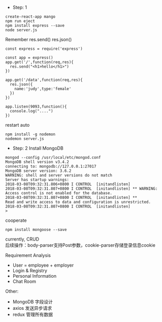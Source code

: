 * Step: 1
```  
create-react-app mango   
npm run eject    
npm install express --save     
node server.js
```  
Remember res.send() res.json()  

```  
const express = require('express')

const app = express()
app.get('/',function(req,res){
  res.send("<h1>hello</h1>")
})

app.get('/data',function(req,res){
  res.json({
    name:'judy',type:'female'
  })
})

app.listen(9093,function(){
  console.log("....")
})   
```    

restart auto   
```   
npm install -g nodemon     
nodemon server.js
```   

* Step: 2  Install MongoDB   
```      
mongod --config /usr/local/etc/mongod.conf    
MongoDB shell version v3.4.2
connecting to: mongodb://127.0.0.1:27017
MongoDB server version: 3.6.2
WARNING: shell and server versions do not match
Server has startup warnings:
2018-03-08T09:32:31.806+0800 I CONTROL  [initandlisten]
2018-03-08T09:32:31.807+0800 I CONTROL  [initandlisten] ** WARNING: Access control is not enabled for the database.
2018-03-08T09:32:31.807+0800 I CONTROL  [initandlisten] **          Read and write access to data and configuration is unrestricted.
2018-03-08T09:32:31.807+0800 I CONTROL  [initandlisten]
>      
```    
cooperate    
```   
npm install mongoose --save    
```      
currently, CRUD  
后续操作：body-parser支持Post参数，cookie-parser存储登录信息cookie    

Requirement Analysis   
* User = employee + employer  
* Login & Registry   
* Personal Information   
* Chat Room       

Other:   
* MongoDB 字段设计  
* axios 发送异步请求  
* redux 管理所有数据   
